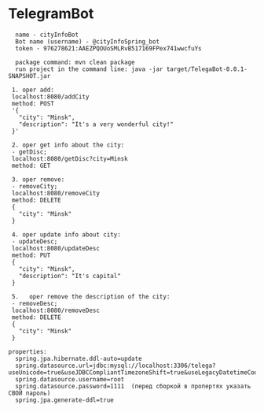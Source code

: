 # TelegramBot

      name - cityInfoBot
      Bot name (username) - @cityInfoSpring_bot 
      token - 976278621:AAEZPQOUoSMLRvB517169FPex741wwcfuYs
  
      package command: mvn clean package
      run project in the command line: java -jar target/TelegaBot-0.0.1-SNAPSHOT.jar
  
     1. oper add:	
     localhost:8080/addCity
     method: POST 
     '{
       "city": "Minsk",
       "description": "It's a very wonderful city!"
     }'
    
     2. oper get info about the city:
     - getDisc;
     localhost:8080/getDisc?city=Minsk
     method: GET
     
     3. oper remove:
     - removeCity;
     localhost:8080/removeCity
     method: DELETE
     {
       "city": "Minsk"
     }
      
     4. oper update info about city:
     - updateDesc;
     localhost:8080/updateDesc
     method: PUT
     {
       "city": "Minsk",
       "description": "It's capital"
     }
      
     5.   oper remove the description of the city:
     - removeDesc;
     localhost:8080/removeDesc
     method: DELETE
     {
       "city": "Minsk"
     }
    
    properties:
      spring.jpa.hibernate.ddl-auto=update
      spring.datasource.url=jdbc:mysql://localhost:3306/telega?useUnicode=true&useJDBCCompliantTimezoneShift=true&useLegacyDatetimeCode=false&serverTimezone=UTC
      spring.datasource.username=root
      spring.datasource.password=1111  (перед сборкой в пропертях указать СВОЙ пароль)
      spring.jpa.generate-ddl=true
